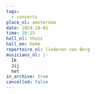 ```yaml
---
tags:
  - concerts
place_nl: amsterdam
date: 2024-10-01
time: 20:15
hall_nl: thuis
hall_en: home
repertoire_nl: liederen van Berg
musicians_nl: |-
  Ik
  Jij
  het
in_archive: true
cancelled: false
---
```

